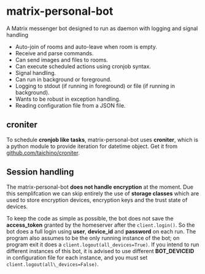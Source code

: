 # matrix-personal-bot
A Matrix messenger bot designed to run as daemon with logging and signal handling

* Auto-join of rooms and auto-leave when room is empty.
* Receive and parse commands.
* Can send images and files to rooms.
* Can execute scheduled actions using cronjob syntax.
* Signal handling.
* Can run in background or foreground.
* Logging to stdout (if running in foreground) or file (if running in background).
* Wants to be robust in exception handling.
* Reading configuration file from a JSON file.

## croniter

To schedule **cronjob like tasks**, matrix-personal-bot uses 
**croniter**, which is a python module to provide iteration for 
datetime object. Get it from 
[github.com/taichino/croniter](https://github.com/taichino/croniter).

## Session handling

The matrix-personal-bot **does not handle encryption** at the 
moment. Due this semplifcation we can skip entirely the use of 
**storage classes** which are used to store encryption devices, 
encryption keys and the trust state of devices.

To keep the code as simple as possible, the bot does not save 
the **access\_token** granted by the homeserver after the 
`client.login()`. So the bot does a full login using **user**, 
**device\_id** and **password** on each run. The program also 
assumes to be the only running instance of the bot; on program 
exit it does a `client.logout(all_devices=True)`. If you intend 
to run different instances of this bot, it is advised to use 
different **BOT\_DEVICEID** in configuration file for each 
instance, and you must set `client.logout(all\_devices=False)`.
